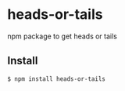 # heads-or-tails
npm package to get heads or tails

## Install

```
$ npm install heads-or-tails
```
